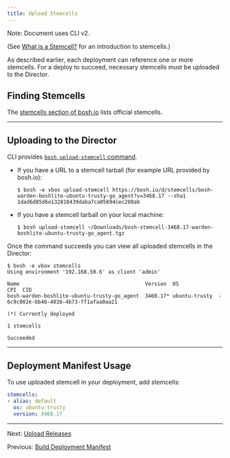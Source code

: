 ```yaml
---
title: Upload Stemcells
---
```


<p class="note">Note: Document uses CLI v2.</p>

(See [What is a Stemcell?](stemcell.html) for an introduction to stemcells.)

As described earlier, each deployment can reference one or more stemcells. For a deploy to succeed, necessary stemcells must be uploaded to the Director.

## <a id='find'></a> Finding Stemcells

The [stemcells section of bosh.io](http://bosh.io/stemcells) lists official stemcells.

---
## <a id='upload'></a> Uploading to the Director

CLI provides [`bosh upload-stemcell` command](cli-v2.html#upload-stemcell).

- If you have a URL to a stemcell tarball (for example URL provided by bosh.io):

    ```shell
    $ bosh -e vbox upload-stemcell https://bosh.io/d/stemcells/bosh-warden-boshlite-ubuntu-trusty-go_agent?v=3468.17 --sha1 1dad6d85d6e132810439daba7ca05694cec208ab
    ```

- If you have a stemcell tarball on your local machine:

    ```shell
    $ bosh upload-stemcell ~/Downloads/bosh-stemcell-3468.17-warden-boshlite-ubuntu-trusty-go_agent.tgz
    ```

Once the command succeeds you can view all uploaded stemcells in the Director:

```shell
$ bosh -e vbox stemcells
Using environment '192.168.50.6' as client 'admin'

Name                                         Version  OS             CPI  CID
bosh-warden-boshlite-ubuntu-trusty-go_agent  3468.17* ubuntu-trusty  -    6c9c002e-bb46-4838-4b73-ff1afaa0aa21

(*) Currently deployed

1 stemcells

Succeeded
```

---
## <a id='using'></a> Deployment Manifest Usage

To use uploaded stemcell in your deployment, add stemcells:

```yaml
stemcells:
- alias: default
  os: ubuntu-trusty
  version: 3468.17
```

---
Next: [Upload Releases](uploading-releases.html)

Previous: [Build Deployment Manifest](deployment-basics.html)
